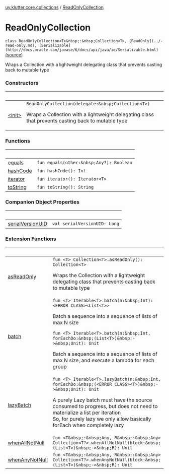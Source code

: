 [uy.klutter.core.collections](../index.md) / [ReadOnlyCollection](.)


# ReadOnlyCollection
`class ReadOnlyCollection<T>&nbsp;:&nbsp;Collection<T>, [ReadOnly](../-read-only.md), [Serializable](http://docs.oracle.com/javase/6/docs/api/java/io/Serializable.html)` [(source)](https://github.com/kohesive/klutter/blob/master/core-jdk6/src/main/kotlin/uy/klutter/core/common/Immutable.kt#L34)

Wraps a Collection with a lightweight delegating class that prevents casting back to mutable type



### Constructors

|&nbsp;|&nbsp;|
|---|---|
| [&lt;init&gt;](-init-.md) | `ReadOnlyCollection(delegate:&nbsp;Collection<T>)`<p>Wraps a Collection with a lightweight delegating class that prevents casting back to mutable type</p> |

### Functions

|&nbsp;|&nbsp;|
|---|---|
| [equals](equals.md) | `fun equals(other:&nbsp;Any?): Boolean` |
| [hashCode](hash-code.md) | `fun hashCode(): Int` |
| [iterator](iterator.md) | `fun iterator(): Iterator<T>` |
| [toString](to-string.md) | `fun toString(): String` |

### Companion Object Properties

|&nbsp;|&nbsp;|
|---|---|
| [serialVersionUID](serial-version-u-i-d.md) | `val serialVersionUID: Long` |

### Extension Functions

|&nbsp;|&nbsp;|
|---|---|
| [asReadOnly](../kotlin.collections.-collection/as-read-only.md) | `fun <T> Collection<T>.asReadOnly(): Collection<T>`<p>Wraps the Collection with a lightweight delegating class that prevents casting back to mutable type</p> |
| [batch](../kotlin.collections.-iterable/batch.md) | `fun <T> Iterable<T>.batch(n:&nbsp;Int): <ERROR CLASS><List<T>>`<p>Batch a sequence into a sequence of lists of max N size</p>`fun <T> Iterable<T>.batch(n:&nbsp;Int, forEachDo:&nbsp;(List<T>)&nbsp;->&nbsp;Unit): Unit`<p>Batch a sequence into a sequence of lists of max N size, and execute a lambda for each group</p> |
| [lazyBatch](../kotlin.collections.-iterable/lazy-batch.md) | `fun <T> Iterable<T>.lazyBatch(n:&nbsp;Int, forEachDo:&nbsp;(<ERROR CLASS><T>)&nbsp;->&nbsp;Unit): Unit`<p>A purely Lazy batch must have the source consumed to progress, but does not need to materialize a list per iteration<br/>So, for purely lazy we only allow basically forEach when completely lazy</p> |
| [whenAllNotNull](../../uy.klutter.core.common/kotlin.collections.-collection/when-all-not-null.md) | `fun <T&nbsp;:&nbsp;Any, R&nbsp;:&nbsp;Any> Collection<T?>.whenAllNotNull(block:&nbsp;(List<T>)&nbsp;->&nbsp;R): Unit` |
| [whenAnyNotNull](../../uy.klutter.core.common/kotlin.collections.-collection/when-any-not-null.md) | `fun <T&nbsp;:&nbsp;Any, R&nbsp;:&nbsp;Any> Collection<T?>.whenAnyNotNull(block:&nbsp;(List<T>)&nbsp;->&nbsp;R): Unit` |
